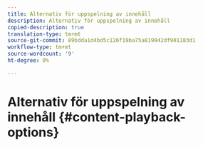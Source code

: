 ```yaml
---
title: Alternativ för uppspelning av innehåll
description: Alternativ för uppspelning av innehåll
copied-description: true
translation-type: tm+mt
source-git-commit: 89bdda1d4bd5c126f19ba75a819942df901183d1
workflow-type: tm+mt
source-wordcount: '9'
ht-degree: 0%

---
```



# Alternativ för uppspelning av innehåll {#content-playback-options}
